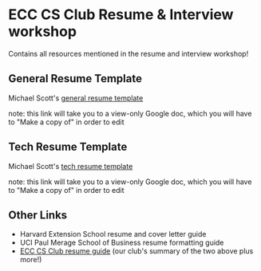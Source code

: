 # ECC CS Club Resume & Interview workshop

Contains all resources mentioned in the resume and interview workshop! 


## General Resume Template

Michael Scott's [general resume template](https://docs.google.com/document/d/1DagwheJTnwYUY01yb_--h528Jur7f5Zu2RdGfFAhDMU/edit?usp=share_link)

note: this link will take you to a view-only Google doc, which you will have to "Make a copy of" in order to edit

## Tech Resume Template

Michael Scott's [tech resume template](https://docs.google.com/document/d/1GgbHy7bMXdOhVT66XzHBGIRPDGN-ht7B58cWBOQbOjo/edit?usp=share_link)

note: this link will take you to a view-only Google doc, which you will have to "Make a copy of" in order to edit

## Other Links

- Harvard Extension School resume and cover letter guide
- UCI Paul Merage School of Business resume formatting guide
- [ECC CS Club resume guide](https://docs.google.com/document/d/1IKMvok-UuUkfh5g38ZiFDC8sJDnKyN3TZ3npCQGZAdU/edit) (our club's summary of the two above plus more!)
